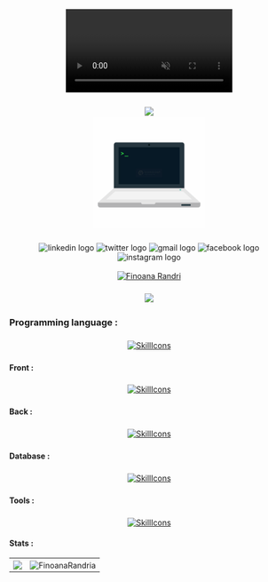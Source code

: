 <div align=center><a href="/lottie/welcome-7140540" target="_blank" class="linkBlock_iq0Zu"><video loading="lazy" muted="muted" src="https://cdnl.iconscout.com/lottie/premium/thumb/welcome-7140540-5801164.mp4" type="video/mp4" autoplay="autoplay" loop="loop"></video></a></div>


###

<div align="center">
 <img src="https://github-readme-streak-stats.herokuapp.com?user=FinoanaRandria&theme=tokyonight_duo&hide_border=true" />
</div>

<div align="center">
 <img src="sudo.gif" width='200px' />
</div>


###

<div align="center">
  <img src="https://raw.githubusercontent.com/maurodesouza/profile-readme-generator/master/src/assets/icons/social/linkedin/default.svg" width="52" height="40" alt="linkedin logo"  />
  <img src="https://raw.githubusercontent.com/maurodesouza/profile-readme-generator/master/src/assets/icons/social/twitter/default.svg" width="52" height="40" alt="twitter logo"  />
  <img src="https://raw.githubusercontent.com/maurodesouza/profile-readme-generator/master/src/assets/icons/social/gmail/default.svg" width="52" height="40" alt="gmail logo"  />
  <img src="https://raw.githubusercontent.com/maurodesouza/profile-readme-generator/master/src/assets/icons/social/facebook/default.svg" width="52" height="40" alt="facebook logo"  />
  <img src="https://raw.githubusercontent.com/maurodesouza/profile-readme-generator/master/src/assets/icons/social/instagram/default.svg" width="52" height="40" alt="instagram logo"  />
  <br/>
  <br/>
   <a href="https://portfolio-finoana-randria.vercel.app/">
    <img src="https://img.shields.io/badge/my_portfolio-000?style=for-the-badge&logo=ko-fi&logoColor=white" alt="Finoana Randri" />
  </a><br/>
</div>

###

<div align="center">
  <img src="https://profile-counter.glitch.me/FinoanaRandria/count.svg?"  />
</div>


###





<h3 align="left">Programming language :</h3>

###

<div align="center">
  
  

  [![SkillIcons](https://skillicons.dev/icons?i=python,java,cpp)](https://skillicons.dev)<br/>
  
</div>

###

<h4 align="left">Front :</h4>

###

<div align="center">
  
 [![SkillIcons](https://skillicons.dev/icons?i=js,html,css,sass,tailwind,react,next)](https://skillicons.dev)<br/>
  
</div>
  
  

###

<h4 align="left">Back :</h4>

###

<div align="center">

   [![SkillIcons](https://skillicons.dev/icons?i=php,nodejs,express)](https://skillicons.dev)<br/>
 

 
</div>

###

<h4 align="left">Database :</h4>

###

<div align="center">

  [![SkillIcons](https://skillicons.dev/icons?i=mysql,mongodb,firebase)](https://skillicons.dev)<br/>
</div>

###

<h4 align="left">Tools :</h4>

###

<div align="center">
  
 [![SkillIcons](https://skillicons.dev/icons?i=linux,git,github,vscode,eclipse,ps)](https://skillicons.dev)<br/>


</div>
  <h4 align="left">Stats :</h4>
  
</div>
<div >
   <table>
<tbody><tr>
<td><img src="https://github-readme-stats.vercel.app/api/top-langs?username=FinoanaRandria" align="center"/>
</td>
<td><img align="center" src="https://github-readme-stats.vercel.app/api?username=FinoanaRandria&theme=transparent&show_icons=true" alt="FinoanaRandria" /></td>
</tr>
</tbody></table>                                                                                            
  </div>


